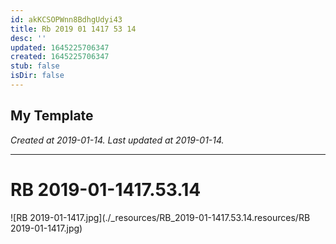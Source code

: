 ```yaml
---
id: akKCSOPWnn8BdhgUdyi43
title: Rb 2019 01 1417 53 14
desc: ''
updated: 1645225706347
created: 1645225706347
stub: false
isDir: false
---
```

My Template
---

_Created at 2019-01-14._
_Last updated at 2019-01-14._




---

# RB 2019-01-1417.53.14


![RB 2019-01-1417.jpg](./_resources/RB_2019-01-1417.53.14.resources/RB 2019-01-1417.jpg)


